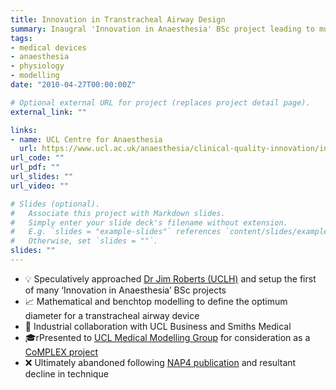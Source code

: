 ```yaml
---
title: Innovation in Transtracheal Airway Design
summary: Inaugral 'Innovation in Anaesthesia' BSc project leading to multidisciplary and industrial collaboration
tags:
- medical devices
- anaesthesia
- physiology
- modelling
date: "2010-04-27T00:00:00Z"

# Optional external URL for project (replaces project detail page).
external_link: ""

links:
- name: UCL Centre for Anaesthesia
  url: https://www.ucl.ac.uk/anaesthesia/clinical-quality-innovation/innovation
url_code: ""
url_pdf: ""
url_slides: ""
url_video: ""

# Slides (optional).
#   Associate this project with Markdown slides.
#   Simply enter your slide deck's filename without extension.
#   E.g. `slides = "example-slides"` references `content/slides/example-slides.md`.
#   Otherwise, set `slides = ""`.
slides: ""
---
```


* 💡 Speculatively approached [Dr Jim Roberts (UCLH)](https://www.ucl.ac.uk/anaesthesia/clinical-quality-innovation/innovation) and setup the first of many ‘Innovation in Anaesthesia’ BSc projects
* 📈 Mathematical and benchtop modelling to define the optimum diameter for a transtracheal airway device
* 🔧 Industrial collaboration with UCL Business and Smiths Medical
* 🎓rPresented to [UCL Medical Modelling Group](https://www.ucl.ac.uk/medical-modelling/) for consideration as a [CoMPLEX project](https://www.ucl.ac.uk/complex/)
* ❌ Ultimately abandoned following [NAP4 publication](https://www.nationalauditprojects.org.uk/NAP4-Report) and resultant decline in technique
